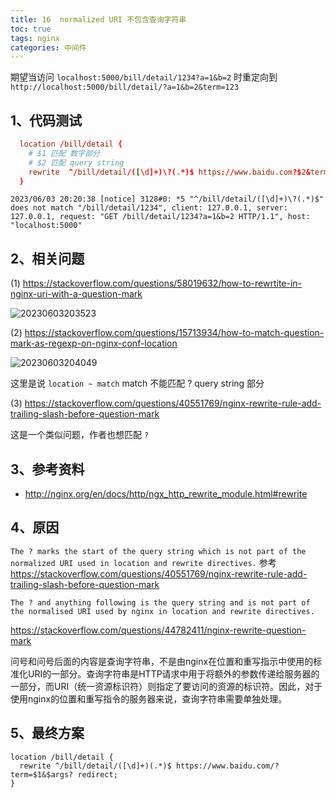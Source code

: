 ```yaml
---
title: 16  normalized URI 不包含查询字符串
toc: true
tags: nginx
categories: 中间件
---
```


期望当访问 `localhost:5000/bill/detail/1234?a=1&b=2` 时重定向到 `http://localhost:5000/bill/detail/?a=1&b=2&term=123`

## 1、代码测试

```conf
  location /bill/detail {
    # $1 匹配 数字部分
    # $2 匹配 query string
    rewrite  ^/bill/detail/([\d]+)\?(.*)$ https://www.baidu.com?$2&term=$1 redirect;
  }
```

```
2023/06/03 20:20:38 [notice] 3128#0: *5 "^/bill/detail/([\d]+)\?(.*)$" does not match "/bill/detail/1234", client: 127.0.0.1, server: 127.0.0.1, request: "GET /bill/detail/1234?a=1&b=2 HTTP/1.1", host: "localhost:5000"
```

## 2、相关问题

(1) https://stackoverflow.com/questions/58019632/how-to-rewrtite-in-nginx-uri-with-a-question-mark

![20230603203523](http://s3.airtlab.com/blog/20230603203523.png)
  
(2) https://stackoverflow.com/questions/15713934/how-to-match-question-mark-as-regexp-on-nginx-conf-location

![20230603204049](http://s3.airtlab.com/blog/20230603204049.png)

这里是说 `location ~ match` match 不能匹配 ? query string 部分

(3) https://stackoverflow.com/questions/40551769/nginx-rewrite-rule-add-trailing-slash-before-question-mark

这是一个类似问题，作者也想匹配 `?`

## 3、参考资料

- http://nginx.org/en/docs/http/ngx_http_rewrite_module.html#rewrite

## 4、原因

`The ? marks the start of the query string which is not part of the normalized URI used in location and rewrite directives.` 参考 https://stackoverflow.com/questions/40551769/nginx-rewrite-rule-add-trailing-slash-before-question-mark

`The ? and anything following is the query string and is not part of the normalised URI used by nginx in location and rewrite directives.`

https://stackoverflow.com/questions/44782411/nginx-rewrite-question-mark


问号和问号后面的内容是查询字符串，不是由nginx在位置和重写指示中使用的标准化URI的一部分。查询字符串是HTTP请求中用于将额外的参数传递给服务器的一部分，而URI（统一资源标识符）则指定了要访问的资源的标识符。因此，对于使用nginx的位置和重写指令的服务器来说，查询字符串需要单独处理。

## 5、最终方案

```nginx
location /bill/detail {
  rewrite ^/bill/detail/([\d]+)(.*)$ https://www.baidu.com/?term=$1&$args? redirect;
}
```